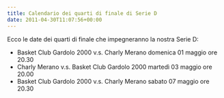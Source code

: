 ```yaml
---
title: Calendario dei quarti di finale di Serie D
date: 2011-04-30T11:07:56+00:00
---
```

Ecco le date dei quarti di finale che impegneranno la nostra Serie D: 
* Basket Club Gardolo 2000 v.s. Charly Merano domenica 01 maggio ore 20.30
* Charly Merano v.s. Basket Club Gardolo 2000 martedì 03 maggio ore 20.00
* Basket Club Gardolo 2000 v.s. Charly Merano sabato 07 maggio ore 20.30